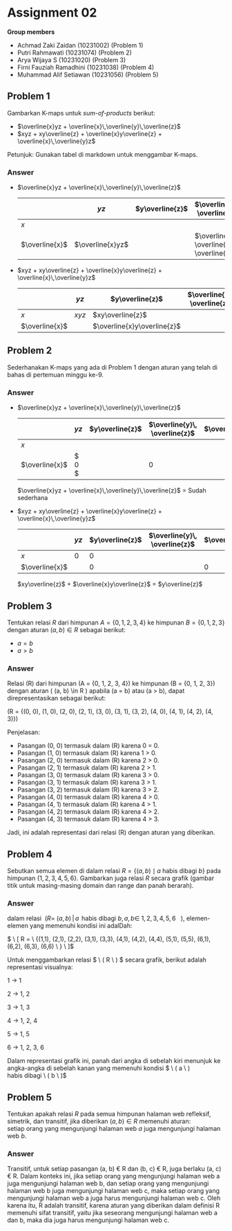 # Assignment 02

**Group members**
- Achmad Zaki Zaidan (10231002) (Problem 1)
- Putri Rahmawati (10231074) (Problem 2)
- Arya Wijaya S (10231020) (Problem 3)
- Firni Fauziah Ramadhini (10231038) (Problem 4)
- Muhammad Alif Setiawan (10231056) (Problem 5)

## Problem 1
Gambarkan K-maps untuk _sum-of-products_ berikut:
- $\overline{x}yz + \overline{x}\,\overline{y}\,\overline{z}$
- $xyz + xy\overline{z} + \overline{x}y\overline{z} + \overline{x}\,\overline{y}z$

Petunjuk: Gunakan tabel di markdown untuk menggambar K-maps.

### Answer
- $\overline{x}yz + \overline{x}\,\overline{y}\,\overline{z}$

    |               | $yz$    | $y\overline{z}$ | $\overline{y}\, \overline{z}$                | $\overline{y}z$ |
    |---------------|---------|-----------------|----------------------------------------------|-----------------|
    |$x$            |         |                 |                                              |                 |
    |$\overline{x}$ |$\overline{x}yz$ |         | $\overline{x}\, \overline{y}\, \overline{z}$ |                 |


- $xyz + xy\overline{z} + \overline{x}y\overline{z} + \overline{x}\,\overline{y}z$ 

    |               | $yz$    | $y\overline{z}$ | $\overline{y}\, \overline{z}$          | $\overline{y}z$                              |
    |---------------|---------|-----------------|----------------------------------------|----------------------------------------------|
    |$x$            | $xyz$   | $xy\overline{z}$|                                        |                                              |
    |$\overline{x}$ |         | $\overline{x}y\overline{z}$|                             | $\overline{x}\,\overline{y}z$                |

## Problem 2

Sederhanakan K-maps yang ada di Problem 1 dengan aturan 
yang telah di bahas di pertemuan minggu ke-9.


### Answer
- $\overline{x}yz + \overline{x}\,\overline{y}\,\overline{z}$

    |               | $yz$    | $y\overline{z}$ | $\overline{y}\, \overline{z}$                | $\overline{y}z$ |
    |---------------|---------|-----------------|----------------------------------------------|-----------------|
    |$x$            |         |                 |                                              |                 |
    |$\overline{x}$ |$ 0 $ |         | $0$ |                 |
    $\overline{x}yz + \overline{x}\,\overline{y}\,\overline{z}$ =
    Sudah sederhana
- $xyz + xy\overline{z} + \overline{x}y\overline{z} + \overline{x}\,\overline{y}z$ 

    |               | $yz$    | $y\overline{z}$ | $\overline{y}\, \overline{z}$          | $\overline{y}z$                              |
    |---------------|---------|-----------------|----------------------------------------|----------------------------------------------|
    |$x$            | $0$   | $0$|                                        |                                              |
    |$\overline{x}$ |         | $0$|                             | $0$                |


    $xy\overline{z}$ + $\overline{x}y\overline{z}$ = $y\overline{z}$

## Problem 3

Tentukan relasi $R$ dari himpunan $A = \{0, 1, 2, 3, 4\}$
ke himpunan $B = \{0, 1, 2, 3\}$ dengan aturan $(a, b) \in R$
sebagai berikut:
- $a = b$
- $a > b$

### Answer
Relasi \(R\) dari himpunan \(A = \{0, 1, 2, 3, 4\}\) ke himpunan \(B = \{0, 1, 2, 3\}\) dengan aturan \( (a, b) \in R \) apabila \(a = b\) atau \(a > b\), dapat direpresentasikan sebagai berikut:

\(R = \{(0, 0), (1, 0), (2, 0), (2, 1), (3, 0), (3, 1), (3, 2), (4, 0), (4, 1), (4, 2), (4, 3)\}\)

Penjelasan:

- Pasangan (0, 0) termasuk dalam \(R\) karena 0 = 0.
- Pasangan (1, 0) termasuk dalam \(R\) karena 1 > 0.
- Pasangan (2, 0) termasuk dalam \(R\) karena 2 > 0.
- Pasangan (2, 1) termasuk dalam \(R\) karena 2 > 1.
- Pasangan (3, 0) termasuk dalam \(R\) karena 3 > 0.
- Pasangan (3, 1) termasuk dalam \(R\) karena 3 > 1.
- Pasangan (3, 2) termasuk dalam \(R\) karena 3 > 2.
- Pasangan (4, 0) termasuk dalam \(R\) karena 4 > 0.
- Pasangan (4, 1) termasuk dalam \(R\) karena 4 > 1.
- Pasangan (4, 2) termasuk dalam \(R\) karena 4 > 2.
- Pasangan (4, 3) termasuk dalam \(R\) karena 4 > 3.

Jadi, ini adalah representasi dari relasi \(R\) dengan aturan yang diberikan.

## Problem 4

Sebutkan semua elemen di dalam relasi 
$R = \{(a, b) \mid a \text{ habis dibagi } b\}$ pada 
himpunan $\{1, 2, 3, 4, 5, 6\}$. Gambarkan juga
relasi $R$ secara grafik (gambar titik untuk masing-masing
domain dan range dan panah berarah).


### Answer
dalam relasi $\ ( R = \  (a, b) \,|\, a \, \text { habis dibagi } b, \, a, b \in \ {1,2,3,4,5,6\ } \  \ )$, elemen-elemen yang memenuhi kondisi ini adalDah:

$ \ [
R = \ {(1,1), (2,1), (2,2), (3,1), (3,3), (4,1), (4,2), (4,4), (5,1), (5,5), (6,1), (6,2), (6,3), (6,6) \ }
\ ]$

Untuk menggambarkan relasi $ \ (  R \ ) $ secara grafik, berikut adalah representasi visualnya:


1 → 1

2 → 1, 2

3 → 1, 3

4 → 1, 2, 4

5 → 1, 5

6 → 1, 2, 3, 6


Dalam representasi grafik ini, panah dari angka di sebelah kiri menunjuk ke angka-angka di sebelah kanan yang memenuhi kondisi $ \ ( a \ )  habis dibagi \ ( b \ )$

## Problem 5
Tentukan apakah relasi $R$ pada semua himpunan halaman web
refleksif, simetrik, dan transitif, jika diberikan $(a, b) \in R$
memenuhi aturan:  
setiap orang yang mengunjungi halaman web $a$ juga mengunjungi 
halaman web $b$.

### Answer
Transitif, untuk setiap pasangan (a, b) € R dan (b, c) € R, juga berlaku (a, c) € R. Dalam konteks ini, jika setiap orang yang mengunjungi halaman web a juga mengunjungi halaman web b, dan setiap orang yang mengunjungi halaman web b juga mengunjungi halaman web c, maka setiap orang yang mengunjungi halaman web a juga harus mengunjungi halaman web c. Oleh karena itu, R adalah transitif, karena aturan yang diberikan dalam definisi R memenuhi sifat transitif, yaitu jika seseorang mengunjungi halaman web a dan b, maka dia juga harus mengunjungi halaman web c.